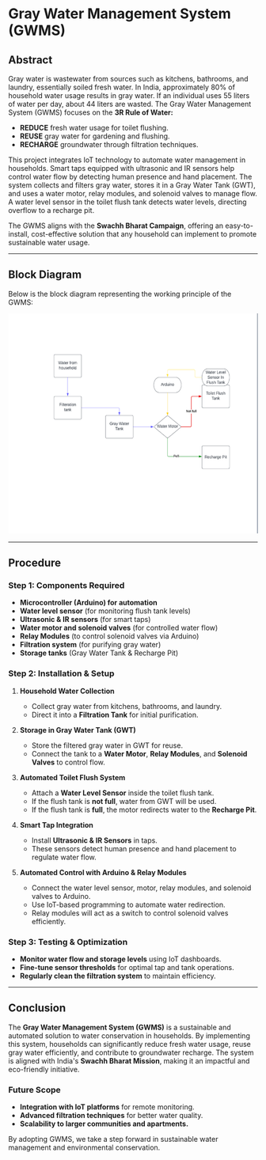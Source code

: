 # Gray Water Management System (GWMS)

## Abstract

Gray water is wastewater from sources such as kitchens, bathrooms, and laundry, essentially soiled fresh water. In India, approximately 80% of household water usage results in gray water. If an individual uses 55 liters of water per day, about 44 liters are wasted. The Gray Water Management System (GWMS) focuses on the **3R Rule of Water:**

- **REDUCE** fresh water usage for toilet flushing.
- **REUSE** gray water for gardening and flushing.
- **RECHARGE** groundwater through filtration techniques.

This project integrates IoT technology to automate water management in households. Smart taps equipped with ultrasonic and IR sensors help control water flow by detecting human presence and hand placement. The system collects and filters gray water, stores it in a Gray Water Tank (GWT), and uses a water motor, relay modules, and solenoid valves to manage flow. A water level sensor in the toilet flush tank detects water levels, directing overflow to a recharge pit.

The GWMS aligns with the **Swachh Bharat Campaign**, offering an easy-to-install, cost-effective solution that any household can implement to promote sustainable water usage.

---

## Block Diagram

Below is the block diagram representing the working principle of the GWMS:

![Block Diagram](block_diagram.png)

---

## Procedure

### Step 1: Components Required

- **Microcontroller (Arduino) for automation**
- **Water level sensor** (for monitoring flush tank levels)
- **Ultrasonic & IR sensors** (for smart taps)
- **Water motor and solenoid valves** (for controlled water flow)
- **Relay Modules** (to control solenoid valves via Arduino)
- **Filtration system** (for purifying gray water)
- **Storage tanks** (Gray Water Tank & Recharge Pit)

### Step 2: Installation & Setup

1. **Household Water Collection**
   - Collect gray water from kitchens, bathrooms, and laundry.
   - Direct it into a **Filtration Tank** for initial purification.

2. **Storage in Gray Water Tank (GWT)**
   - Store the filtered gray water in GWT for reuse.
   - Connect the tank to a **Water Motor**, **Relay Modules**, and **Solenoid Valves** to control flow.

3. **Automated Toilet Flush System**
   - Attach a **Water Level Sensor** inside the toilet flush tank.
   - If the flush tank is **not full**, water from GWT will be used.
   - If the flush tank is **full**, the motor redirects water to the **Recharge Pit**.

4. **Smart Tap Integration**
   - Install **Ultrasonic & IR Sensors** in taps.
   - These sensors detect human presence and hand placement to regulate water flow.

5. **Automated Control with Arduino & Relay Modules**
   - Connect the water level sensor, motor, relay modules, and solenoid valves to Arduino.
   - Use IoT-based programming to automate water redirection.
   - Relay modules will act as a switch to control solenoid valves efficiently.

### Step 3: Testing & Optimization

- **Monitor water flow and storage levels** using IoT dashboards.
- **Fine-tune sensor thresholds** for optimal tap and tank operations.
- **Regularly clean the filtration system** to maintain efficiency.

---

## Conclusion

The **Gray Water Management System (GWMS)** is a sustainable and automated solution to water conservation in households. By implementing this system, households can significantly reduce fresh water usage, reuse gray water efficiently, and contribute to groundwater recharge. The system is aligned with India's **Swachh Bharat Mission**, making it an impactful and eco-friendly initiative.

### Future Scope

- **Integration with IoT platforms** for remote monitoring.
- **Advanced filtration techniques** for better water quality.
- **Scalability to larger communities and apartments.**

By adopting GWMS, we take a step forward in sustainable water management and environmental conservation.

